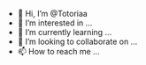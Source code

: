 - 👋 Hi, I’m @Totoriaa
- 👀 I’m interested in ...
- 🌱 I’m currently learning ...
- 💞️ I’m looking to collaborate on ...
- 📫 How to reach me ...

<!---
Totoriaa/Totoriaa is a ✨ special ✨ repository because its `README.md` (this file) appears on your GitHub profile.
You can click the Preview link to take a look at your changes.
--->

